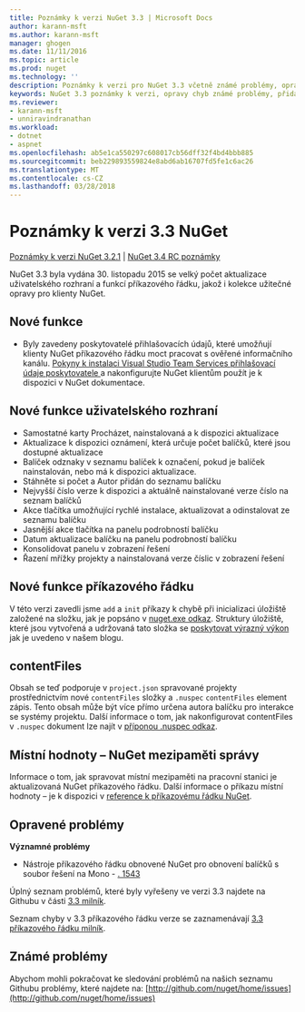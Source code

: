 ```yaml
---
title: Poznámky k verzi NuGet 3.3 | Microsoft Docs
author: karann-msft
ms.author: karann-msft
manager: ghogen
ms.date: 11/11/2016
ms.topic: article
ms.prod: nuget
ms.technology: ''
description: Poznámky k verzi pro NuGet 3.3 včetně známé problémy, opravy chyb, přidaných funkcí a chcete.
keywords: NuGet 3.3 poznámky k verzi, opravy chyb známé problémy, přidat funkce, chcete
ms.reviewer:
- karann-msft
- unniravindranathan
ms.workload:
- dotnet
- aspnet
ms.openlocfilehash: ab5e1ca550297c608017cb56dff32f4bd4bbb885
ms.sourcegitcommit: beb229893559824e8abd6ab16707fd5fe1c6ac26
ms.translationtype: MT
ms.contentlocale: cs-CZ
ms.lasthandoff: 03/28/2018
---
```

# <a name="nuget-33-release-notes"></a>Poznámky k verzi 3.3 NuGet

[Poznámky k verzi NuGet 3.2.1](../release-notes/nuget-3.2.1.md) | [NuGet 3.4 RC poznámky](../release-notes/nuget-3.4-RC.md)

NuGet 3.3 byla vydána 30. listopadu 2015 se velký počet aktualizace uživatelského rozhraní a funkcí příkazového řádku, jakož i kolekce užitečné opravy pro klienty NuGet.

## <a name="new-features"></a>Nové funkce

* Byly zavedeny poskytovatelé přihlašovacích údajů, které umožňují klienty NuGet příkazového řádku moct pracovat s ověřené informačního kanálu. [Pokyny k instalaci Visual Studio Team Services přihlašovací údaje poskytovatele ](../api/nuget-exe-credential-providers.md) a nakonfigurujte NuGet klientům použít je k dispozici v NuGet dokumentace.

## <a name="new-user-interface-features"></a>Nové funkce uživatelského rozhraní

* Samostatné karty Procházet, nainstalovaná a k dispozici aktualizace
* Aktualizace k dispozici oznámení, která určuje počet balíčků, které jsou dostupné aktualizace
* Balíček odznaky v seznamu balíček k označení, pokud je balíček nainstalován, nebo má k dispozici aktualizace.
* Stáhněte si počet a Autor přidán do seznamu balíčku
* Nejvyšší číslo verze k dispozici a aktuálně nainstalované verze číslo na seznam balíčků
* Akce tlačítka umožňující rychlé instalace, aktualizovat a odinstalovat ze seznamu balíčku
* Jasnější akce tlačítka na panelu podrobností balíčku
* Datum aktualizace balíčku na panelu podrobností balíčku
* Konsolidovat panelu v zobrazení řešení
* Řazení mřížky projekty a nainstalovaná verze číslic v zobrazení řešení

## <a name="new-command-line-features"></a>Nové funkce příkazového řádku

V této verzi zavedli jsme `add` a `init` příkazy k chybě při inicializaci úložiště založené na složku, jak je popsáno v [nuget.exe odkaz](../tools/nuget-exe-cli-reference.md). Struktury úložiště, které jsou vytvořená a udržovaná tato složka se [poskytovat výrazný výkon](http://blog.nuget.org/20150922/Accelerate-Package-Source.html) jak je uvedeno v našem blogu.

## <a name="contentfiles"></a>contentFiles

Obsah se teď podporuje v `project.json` spravované projekty prostřednictvím nové `contentFiles` složky a `.nuspec` `contentFiles` element zápis.  Tento obsah může být více přímo určena autora balíčku pro interakce se systémy projektu.  Další informace o tom, jak nakonfigurovat contentFiles v `.nuspec` dokument lze najít v [příponou .nuspec odkaz](../reference/nuspec.md).

## <a name="nuget-locals-cache-management"></a>Místní hodnoty – NuGet mezipaměti správy

Informace o tom, jak spravovat místní mezipaměti na pracovní stanici je aktualizovaná NuGet příkazového řádku.  Další informace o příkazu místní hodnoty – je k dispozici v [reference k příkazovému řádku NuGet](../tools/cli-ref-locals.md).

## <a name="fixed-issues"></a>Opravené problémy

**Významné problémy**

* Nástroje příkazového řádku obnovené NuGet pro obnovení balíčků s soubor řešení na Mono - [. 1543](https://github.com/NuGet/Home/issues/1543)

Úplný seznam problémů, které byly vyřešeny ve verzi 3.3 najdete na Githubu v části [3.3 milník](https://github.com/NuGet/Home/issues?q=is%3Aissue+milestone%3A3.3.0+is%3Aclosed).

Seznam chyby v 3.3 příkazového řádku verze se zaznamenávají [3.3 příkazového řádku milník](https://github.com/NuGet/Home/issues?q=is%3Aissue+is%3Aclosed+milestone%3A3.3.0-commandline).

## <a name="known-issues"></a>Známé problémy

Abychom mohli pokračovat ke sledování problémů na našich seznamu Githubu problémy, které najdete na: [http://github.com/nuget/home/issues](http://github.com/nuget/home/issues)